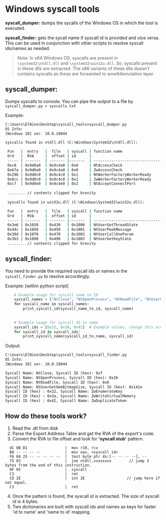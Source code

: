 # Windows syscall tools

**syscall_dumper:** dumps the sycalls of the Windows OS in which the tool is executed.

**syscall_finder:** gets the sycall name if syscall id is provided and vice versa. This can be used in conjunction with other scripts to resolve syscall ids/names as needed.



> Note: In x64 Windows OS, syscalls are present in `\system32\ntdll.dll` and `\system32\win32u.dll`. So, syscalls present in these dlls are extracted. The x86 variants of these dlls doesn't contains syscalls as these are forwarded to wow64emulation layer.



## syscall_dumper:

Dumps syscalls to console. You can pipe the output to a file by `syscall_dumper.py > syscalls.txt`

Example:

```cmd
C:\Users\ElNino\Desktop\syscall_tools>syscall_dumper.py
OS Info:
[Windows 10] ver. 10.0.19044

syscalls found in ntdll.dll (C:\Windows\System32\ntdll.dll):

 Fun   |  entry   |  file   | syscall | function name
 Ord   |  RVA     |  offset | id      |
 ----- | -------  | ------- |-------  | -----------------------------------
 0xc8  | 0x9d0a0  | 0x9c4a0 | 0x0     | NtAccessCheck
 0x6fa | 0x9d0a0  | 0x9c4a0 | 0x0     | ZwAccessCheck
 0x29b | 0x9d0c0  | 0x9c4c0 | 0x1     | NtWorkerFactoryWorkerReady
 0x8cc | 0x9d0c0  | 0x9c4c0 | 0x1     | ZwWorkerFactoryWorkerReady
 0xc7  | 0x9d0e0  | 0x9c4e0 | 0x2     | NtAcceptConnectPort
 
 ........ // contents clipped for brevity
 
 syscalls found in win32u.dll (C:\Windows\System32\win32u.dll):

 Fun   |  entry   |  file   | syscall | function name
 Ord   |  RVA     |  offset | id      |
 ----- | -------  | ------- |-------  | -----------------------------------
 0x3e6 | 0x1030   | 0x430   | 0x1000  | NtUserGetThreadState
 0x44c | 0x1050   | 0x450   | 0x1001  | NtUserPeekMessage
 0x30d | 0x1070   | 0x470   | 0x1002  | NtUserCallOneParam
 0x3b3 | 0x1090   | 0x490   | 0x1003  | NtUserGetKeyState
 ........ // contents clipped for brevity
```



## syscall_finder:

You need to provide the required syscall ids or names in the `syscall_finder.py` to resolve accordingly.

Example: [within python script]

```python
    # Example usage for syscall name to ID
    syscall_names = ["NtClose", "NtOpenProcess", "NtReadFile", "NtUserGetOemBitmapSize"]  # Example values, change this accordingly
    for syscall_name in syscall_names:
        print_syscall_id(syscall_name_to_id, syscall_name)
    
    
    # Example usage for syscall ID to name
    syscall_ids = [0x32, 0x3A, 0x42]  # Example values, change this accordingly
    for syscall_id in syscall_ids:
        print_syscall_name(syscall_id_to_name, syscall_id)
```

Output:

```cmd
C:\Users\ElNino\Desktop\syscall_tools>syscall_finder.py
OS Info:
[Windows 10] ver. 10.0.19044

Syscall Name: NtClose, Syscall ID (hex): 0xf
Syscall Name: NtOpenProcess, Syscall ID (hex): 0x26
Syscall Name: NtReadFile, Syscall ID (hex): 0x6
Syscall Name: NtUserGetOemBitmapSize, Syscall ID (hex): 0x141e
Syscall ID (hex) : 0x32, Syscall Name: ZwEnumerateKey
Syscall ID (hex) : 0x3a, Syscall Name: ZwWriteVirtualMemory
Syscall ID (hex) : 0x42, Syscall Name: ZwDuplicateToken
```



## How do these tools work?

1. Read the .dll from disk
2. Parse the Export Address Table and get the RVA of the export's code.
3. Convert the RVA to file offset and look for **'syscall stub'** pattern.

```assembly
  4C 8B D1                 |  mov r10, rcx
  B8 -- -- -- --           |  mov eax, <syscall id>
  F6 04 25 -- -- -- -- --  |  test byte ptr ds:[-- -- -- --], --
  75 03                    |  jne ntdll.xxxxxxxx        // jump 3 bytes from the end of this instruction.
  0F 05                    |  syscall
  C3                       |  ret
  CD 2E                    |  int 2E                   // jump here if not equal.
  C3                       |  ret
```

4. Once the pattern is found, the syscall id is extracted. The size of syscall id is 4 bytes.
5. Two dictionaries are built with syscall ids and names as keys for faster 'id to name' and 'name to id' mapping.